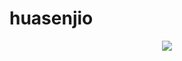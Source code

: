 # huasenjio
<div align="center"> <img src="https://activity-graph.herokuapp.com/graph?username=huasenjio&theme=xcode" /> </div>
